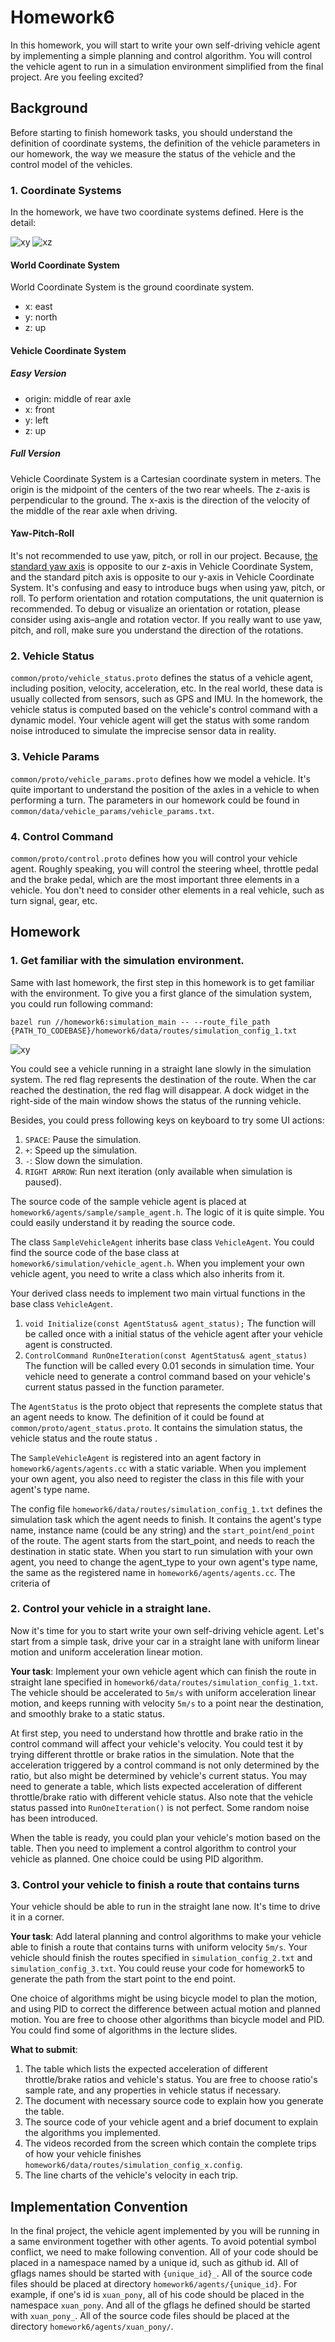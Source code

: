 # Homework6

In this homework, you will start to write your own self-driving vehicle agent by implementing a simple planning and control algorithm. You will control the vehicle agent to run in a simulation environment simplified from the final project. Are you feeling excited?  


## Background

Before starting to finish homework tasks, you should understand the definition of coordinate systems, the definition of the vehicle parameters in our homework, the way we measure the status of the vehicle and the control model of the vehicles. 

### 1. Coordinate Systems

In the homework, we have two coordinate systems defined. Here is the detail: 

![xy](coordinate1.png)
![xz](coordinate2.png)

#### World Coordinate System
World Coordinate System is the ground coordinate system. 
* x: east
* y: north
* z: up

#### Vehicle Coordinate System
##### Easy Version
* origin: middle of rear axle
* x: front
* y: left
* z: up
##### Full Version
Vehicle Coordinate System is a Cartesian coordinate system in meters. The origin is the midpoint of the centers of the two rear wheels. The z-axis is perpendicular to the ground. The x-axis is the direction of the velocity of the middle of the rear axle when driving.

#### Yaw-Pitch-Roll
It's not recommended to use yaw, pitch, or roll in our project. Because, [the standard yaw axis](https://en.wikipedia.org/wiki/Aircraft_principal_axes) is opposite to our z-axis in Vehicle Coordinate System, and the standard pitch axis is opposite to our y-axis in Vehicle Coordinate System. It's confusing and easy to introduce bugs when using yaw, pitch, or roll. To perform orientation and rotation computations, the unit quaternion is recommended. To debug or visualize an orientation or rotation, please consider using axis–angle and rotation vector. If you really want to use yaw, pitch, and roll, make sure you understand the direction of the rotations.

### 2. Vehicle Status

`common/proto/vehicle_status.proto` defines the status of a vehicle agent, including position, velocity, acceleration, etc. In the real world, these data is usually collected from sensors, such as GPS and IMU. In the homework, the vehicle status is computed based on the vehicle's control command with a dynamic model. Your vehicle agent will get the status with some random noise introduced to simulate the imprecise sensor data in reality. 

### 3. Vehicle Params

`common/proto/vehicle_params.proto` defines how we model a vehicle. It's quite important to understand the position of the axles in a vehicle to when performing a turn. The parameters in our homework could be found in `common/data/vehicle_params/vehicle_params.txt`. 

### 4. Control Command

`common/proto/control.proto` defines how you will control your vehicle agent. Roughly speaking, you will control the steering wheel, throttle pedal and the brake pedal, which are the most important three elements in a vehicle. You don't need to consider other elements in a real vehicle, such as turn signal, gear, etc. 

## Homework

### 1. Get familiar with the simulation environment. 

Same with last homework, the first step in this homework is to get familiar with the environment. To give you a first glance of the simulation system, you could run following command:

```
bazel run //homework6:simulation_main -- --route_file_path {PATH_TO_CODEBASE}/homework6/data/routes/simulation_config_1.txt 
```
![xy](simulation.png)

You could see a vehicle running in a straight lane slowly in the simulation system. The red flag represents the destination of the route. When the car reached the destination, the red flag will disappear. A dock widget in the right-side of the main window shows the status of the running vehicle. 

Besides, you could press following keys on keyboard to try some UI actions:

1. `SPACE`: Pause the simulation. 
2. `+`: Speed up the simulation. 
3. `-`: Slow down the simulation. 
4. `RIGHT ARROW`: Run next iteration (only available when simulation is paused). 

The source code of the sample vehicle agent is placed at `homework6/agents/sample/sample_agent.h`. The logic of it is quite simple. You could easily understand it by reading the source code. 

The class `SampleVehicleAgent` inherits base class `VehicleAgent`. You could find the source code of the base class at `homework6/simulation/vehicle_agent.h`. When you implement your own vehicle agent, you need to write a class which also inherits from it. 

Your derived class needs to implement two main virtual functions in the base class `VehicleAgent`. 

1. `void Initialize(const AgentStatus& agent_status);` The function will be called once with a initial status of the vehicle agent after your vehicle agent is constructed. 
2. `ControlCommand RunOneIteration(const AgentStatus& agent_status)` The function will be called every 0.01 seconds in simulation time. Your vehicle need to generate a control command based on your vehicle's current status passed in the function parameter. 

The `AgentStatus` is the proto object that represents the complete status that an agent needs to know. The definition of it could be found at `common/proto/agent_status.proto`. It contains the simulation status, the vehicle status and the route status .

The `SampleVehicleAgent` is registered into an agent factory in `homework6/agents/agents.cc` with a static variable. When you implement your own agent, you also need to register the class in this file with your agent's type name. 

The config file `homework6/data/routes/simulation_config_1.txt` defines the simulation task which the agent needs to finish. It contains the agent's type name, instance name (could be any string) and the `start_point`/`end_point` of the route. The agent starts from the start_point, and needs to reach the destination in static state. When you start to run simulation with your own agent, you need to change the agent_type to your own agent's type name, the same as the registered name in `homework6/agents/agents.cc`. The criteria of 

### 2. Control your vehicle in a straight lane. 

Now it's time for you to start write your own self-driving vehicle agent. Let's start from a simple task, drive your car in a straight lane with uniform linear motion and uniform acceleration linear motion. 

**Your task**: Implement your own vehicle agent which can finish the route in straight lane specified in `homework6/data/routes/simulation_config_1.txt`. The vehicle should be accelerated to `5m/s` with uniform acceleration linear motion, and keeps running with velocity `5m/s` to a point near the destination, and smoothly brake to a static status.

At first step, you need to understand how throttle and brake ratio in the control command will affect your vehicle's velocity. You could test it by trying different throttle or brake ratios in the simulation. Note that the acceleration triggered by a control command is not only determined by the ratio, but also might be determined by vehicle's current status. You may need to generate a table, which lists expected acceleration of different throttle/brake ratio with different vehicle status. Also note that the vehicle status passed into `RunOneIteration()` is not perfect. Some random noise has been introduced. 

When the table is ready, you could plan your vehicle's motion based on the table. Then you need to implement a control algorithm to control your vehicle as planned. One choice could be using PID algorithm. 

### 3. Control your vehicle to finish a route that contains turns

Your vehicle should be able to run in the straight lane now. It's time to drive it in a corner. 

**Your task**: Add lateral planning and control algorithms to make your vehicle able to finish a route that contains turns with uniform velocity `5m/s`. Your vehicle should finish the routes specified in `simulation_config_2.txt` and `simulation_config_3.txt`. You could reuse your code for homework5 to generate the path from the start point to the end point. 

One choice of algorithms might be using bicycle model to plan the motion, and using PID to correct the difference between actual motion and planned motion. You are free to choose other algorithms than bicycle model and PID. You could find some of algorithms in the lecture slides. 

**What to submit**: 
1. The table which lists the expected acceleration of different throttle/brake ratios and vehicle's status. You are free to choose ratio's sample rate, and any properties in vehicle status if necessary. 
2. The document with necessary source code to explain how you generate the table. 
3. The source code of your vehicle agent and a brief document to explain the algorithms you implemented. 
4. The videos recorded from the screen which contain the complete trips of how your vehicle finishes `homework6/data/routes/simulation_config_x.config`. 
5. The line charts of the vehicle's velocity in each trip. 

## Implementation Convention

In the final project, the vehicle agent implemented by you will be running in a same environment together with other agents. To avoid potential symbol conflict, we need to make following convention. All of your code should be placed in a namespace named by a unique id, such as github id. All of gflags names should be started with `{unique_id}_`. All of the source code files should be placed at directory `homework6/agents/{unique_id}`.  For example, if one's id is `xuan_pony`, all of his code should be placed in the namespace `xuan_pony`. And all of the gflags he defined should be started with `xuan_pony_`. All of the source code files should be placed at the directory `homework6/agents/xuan_pony/`. 

